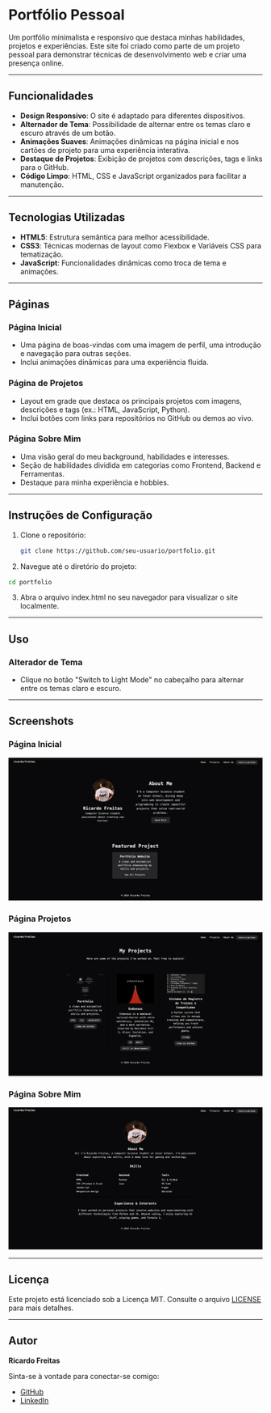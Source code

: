 # Portfólio Pessoal

Um portfólio minimalista e responsivo que destaca minhas habilidades, projetos e experiências. Este site foi criado como parte de um projeto pessoal para demonstrar técnicas de desenvolvimento web e criar uma presença online.

---

## Funcionalidades

- **Design Responsivo**: O site é adaptado para diferentes dispositivos.
- **Alternador de Tema**: Possibilidade de alternar entre os temas claro e escuro através de um botão.
- **Animações Suaves**: Animações dinâmicas na página inicial e nos cartões de projeto para uma experiência interativa.
- **Destaque de Projetos**: Exibição de projetos com descrições, tags e links para o GitHub.
- **Código Limpo**: HTML, CSS e JavaScript organizados para facilitar a manutenção.

---

## Tecnologias Utilizadas

- **HTML5**: Estrutura semântica para melhor acessibilidade.
- **CSS3**: Técnicas modernas de layout como Flexbox e Variáveis CSS para tematização.
- **JavaScript**: Funcionalidades dinâmicas como troca de tema e animações.

---

## Páginas

### Página Inicial

- Uma página de boas-vindas com uma imagem de perfil, uma introdução e navegação para outras seções.
- Inclui animações dinâmicas para uma experiência fluida.

### Página de Projetos

- Layout em grade que destaca os principais projetos com imagens, descrições e tags (ex.: HTML, JavaScript, Python).
- Inclui botões com links para repositórios no GitHub ou demos ao vivo.

### Página Sobre Mim

- Uma visão geral do meu background, habilidades e interesses.
- Seção de habilidades dividida em categorias como Frontend, Backend e Ferramentas.
- Destaque para minha experiência e hobbies.

---

## Instruções de Configuração

1. Clone o repositório:

   ```bash
   git clone https://github.com/seu-usuario/portfolio.git
   ```

2. Navegue até o diretório do projeto:
   
  ```bash
  cd portfolio
```

3. Abra o arquivo index.html no seu navegador para visualizar o site localmente.

---

## Uso

### Alterador de Tema

- Clique no botão "Switch to Light Mode" no cabeçalho para alternar entre os temas claro e escuro.

---

## Screenshots

### Página Inicial

![Página Inicial](/assets/HomeScreen.png)

### Página Projetos

![Página Projetos](/assets/ProjectsPage.png)

### Página Sobre Mim

![Página Sobre Mim](/assets/AboutmePage.png)

---

## Licença

Este projeto está licenciado sob a Licença MIT. Consulte o arquivo [LICENSE](./LICENSE) para mais detalhes.

---

## Autor

**Ricardo Freitas**

Sinta-se à vontade para conectar-se comigo:

- [GitHub](https://github.com/whosricardo)
- [LinkedIn](https://linkedin.com/in/ricardospfreitas)